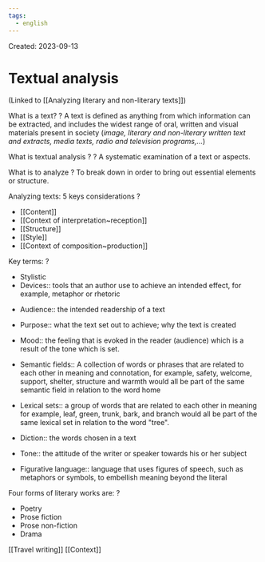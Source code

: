 ```yaml
---
tags:
  - english
---
```

Created: 2023-09-13

# Textual analysis
(Linked to [[Analyzing literary and non-literary texts]])

What is a text?
?
A text is defined as anything from which information can be extracted, and includes the widest range of oral, written and visual materials present in society (*image, literary and non-literary written text and extracts, media texts, radio and television programs,...*)
<!--SR:!2024-01-07,63,210-->

What is textual analysis ?
?
A systematic examination of a text or aspects.
<!--SR:!2024-02-21,94,243-->

What is to analyze
?
To break down in order to bring out essential elements or structure.
<!--SR:!2024-01-10,65,210-->

Analyzing texts: 5 keys considerations
?
- [[Content]]
- [[Context of interpretation~reception]]
- [[Structure]]
- [[Style]]
- [[Context of composition~production]]
<!--SR:!2024-04-21,117,210-->

Key terms:
?
- Stylistic
- Devices:: tools that an author use to achieve an intended effect, for example, metaphor or rhetoric
<!--SR:!2024-01-05,60,210-->
- Audience:: the intended readership of a text
<!--SR:!2024-02-04,74,210-->
- Purpose:: what the text set out to achieve; why the text is created
<!--SR:!2024-01-26,77,230-->
- Mood:: the feeling that is evoked in the reader (audience) which is  a result of the tone which is set.
<!--SR:!2024-04-21,115,210-->
- Semantic fields:: A collection of words or phrases that are related to each other in meaning and connotation, for example, safety, welcome, support, shelter, structure and warmth would all be part of the same semantic field in relation to the word home
<!--SR:!2024-01-05,72,250-->
- Lexical sets:: a group of words that are related to each other in meaning for example, leaf, green, trunk, bark, and branch would all be part of the same lexical set in relation to the word "tree".
<!--SR:!2024-04-03,114,230-->
- Diction:: the words chosen in a text
<!--SR:!2024-04-07,126,250-->
- Tone:: the attitude of the writer or speaker towards his or her subject
<!--SR:!2024-01-12,64,210-->
- Figurative language:: language that uses figures of speech, such as metaphors or symbols, to embellish meaning beyond the literal
<!--SR:!2024-03-02,98,230-->

Four forms of literary works are:
?
- Poetry
- Prose fiction
- Prose non-fiction
- Drama
<!--SR:!2024-01-03,59,211-->

[[Travel writing]]
[[Context]]